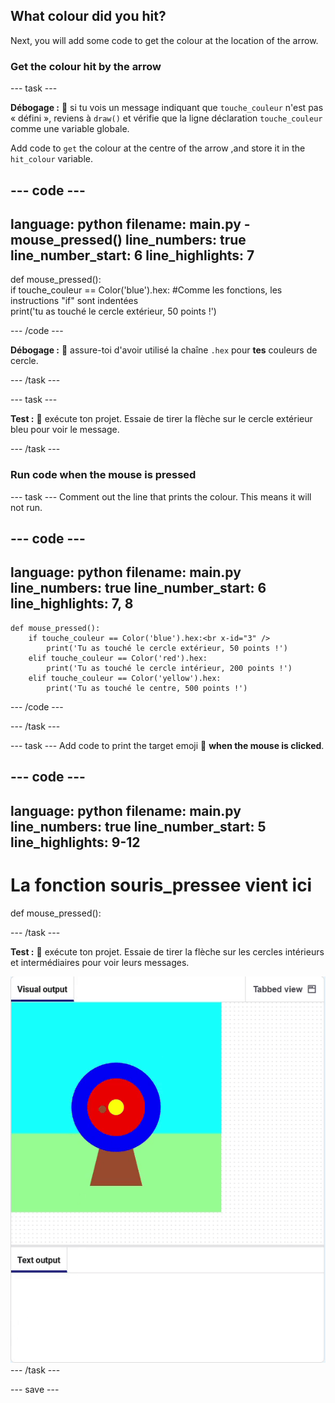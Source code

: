 ## What colour did you hit?

Next, you will add some code to get the colour at the location of the arrow.

### Get the colour hit by the arrow

--- task ---

**Débogage :** 🐞 si tu vois un message indiquant que `touche_couleur` n'est pas « défini », reviens à `draw()` et vérifie que la ligne déclaration `touche_couleur` comme une variable globale.

Add code to `get` the colour at the centre of the arrow ,and store it in the `hit_colour` variable.


--- code ---
---
language: python filename: main.py - mouse_pressed() line_numbers: true line_number_start: 6
line_highlights: 7
---
def mouse_pressed():     
if touche_couleur == Color('blue').hex: #Comme les fonctions, les instructions "if" sont indentées   
print('tu as touché le cercle extérieur, 50 points !')

--- /code ---

**Débogage :** 🐞 assure-toi d'avoir utilisé la chaîne `.hex` pour **tes** couleurs de cercle.

--- /task ---

--- task ---

**Test :** 🔄 exécute ton projet. Essaie de tirer la flèche sur le cercle extérieur bleu pour voir le message.

--- /task ---

### Run code when the mouse is pressed

--- task --- Comment out the line that prints the colour. This means it will not run.

--- code ---
---
language: python filename: main.py line_numbers: true line_number_start: 6
line_highlights: 7, 8
---

    def mouse_pressed():
        if touche_couleur == Color('blue').hex:<br x-id="3" />
            print('Tu as touché le cercle extérieur, 50 points !')
        elif touche_couleur == Color('red').hex:
            print('Tu as touché le cercle intérieur, 200 points !')
        elif touche_couleur == Color('yellow').hex:
            print('Tu as touché le centre, 500 points !')
--- /code ---

--- /task ---

--- task --- Add code to print the target emoji 🎯 **when the mouse is clicked**.

--- code ---
---
language: python filename: main.py line_numbers: true line_number_start: 5
line_highlights: 9-12
---
# La fonction souris_pressee vient ici
def mouse_pressed():

--- /task ---

**Test :** 🔄 exécute ton projet. Essaie de tirer la flèche sur les cercles intérieurs et intermédiaires pour voir leurs messages.

![target emoji printed when mouse clicked](images/target_printed.gif) --- /task ---


--- save ---